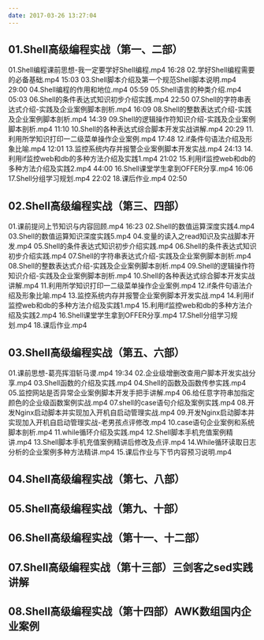 ```yaml
---
date: 2017-03-26 13:27:04
---
```


## 01.Shell高级编程实战（第一、二部）
01.Shell编程课前思想-我一定要学好Shell编程.mp4 16:28
02.学好Shell编程需要的必备基础.mp4 15:03
03.Shell脚本介绍及第一个规范Shell脚本说明.mp4 29:00
04.Shell编程的作用和地位.mp4 05:59
05.Shell语言的种类介绍.mp4 05:03
06.Shell的条件表达式知识初步介绍实践.mp4 22:50
07.Shell的字符串表达式介绍-实践及企业案例脚本剖析.mp4 16:09
08.Shell的整数表达式介绍-实践及企业案例脚本剖析.mp4 14:39
09.Shell的逻辑操作符知识介绍-实践及企业案例脚本剖析.mp4 11:10
10.Shell的各种表达式综合脚本开发实战讲解.mp4 20:29
11.利用所学知识打印一二级菜单操作企业案例.mp4 17:48
12.if条件句语法介绍及形象比喻.mp4 12:01
13.监控系统内存并报警企业案例脚本开发实战.mp4 24:13
14.利用if监控web和db的多种方法介绍及实践1.mp4 21:02
15.利用if监控web和db的多种方法介绍及实践2.mp4 44:00
16.Shell课堂学生拿到OFFER分享.mp4 16:06
17.Shell分组学习规划.mp4 22:02
18.课后作业.mp4 02:50

## 02.Shell高级编程实战（第三、四部）
01.课前提问上节知识与内容回顾.mp4 16:23
02.Shell的数值运算深度实践4.mp4
03.Shell的数值运算知识深度实践5.mp4
04.变量的读入之read知识及实战脚本开发.mp4
05.Shell的条件表达式知识初步介绍实践.mp4
06.Shell的条件表达式知识初步介绍实践.mp4
07.Shell的字符串表达式介绍-实践及企业案例脚本剖析.mp4
08.Shell的整数表达式介绍-实践及企业案例脚本剖析.mp4
09.Shell的逻辑操作符知识介绍-实践及企业案例脚本剖析.mp4
10.Shell的各种表达式综合脚本开发实战讲解.mp4
11.利用所学知识打印一二级菜单操作企业案例.mp4
12.if条件句语法介绍及形象比喻.mp4
13.监控系统内存并报警企业案例脚本开发实战.mp4
14.利用if监控web和db的多种方法介绍及实践1.mp4
15.利用if监控web和db的多种方法介绍及实践2.mp4
16.Shell课堂学生拿到OFFER分享.mp4
17.Shell分组学习规划.mp4
18.课后作业.mp4

## 03.Shell高级编程实战（第五、六部）
01.课前思想-葛亮挥泪斩马谡.mp4 19:34
02.企业级增删改查用户脚本开发实战分享.mp4
03.Shell函数的介绍及实践.mp4
04.Shell的函数及函数传参实践.mp4
05.监控网站是否异常企业案例脚本开发手把手讲解.mp4
06.给任意字符串加指定颜色的企业级函数案例实战.mp4
07.shell的case语句介绍及案例实践.mp4
08.开发Nginx启动脚本并实现加入开机自启动管理实战.mp4
09.开发Nginx启动脚本并实现加入开机自启动管理实战-老男孩点评修改.mp4
10.case语句企业案例和系统脚本剖析.mp4
11.while循环介绍及实践.mp4
12.Shell脚本手机充值案例精讲.mp4
13.Shell脚本手机充值案例精讲后修改及点评.mp4
14.While循环读取日志分析的企业案例多种方法精讲.mp4
15.课后作业与下节内容预习说明.mp4

## 04.Shell高级编程实战（第七、八部）
## 05.Shell高级编程实战（第九、十部）
## 06.Shell高级编程实战（第十一、十二部）
## 07.Shell高级编程实战（第十三部）三剑客之sed实践讲解
## 08.Shell高级编程实战（第十四部）AWK数组国内企业案例